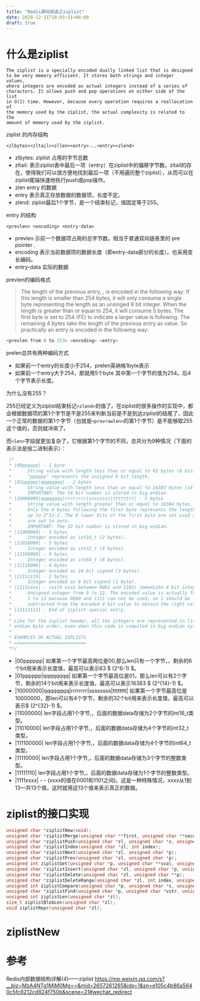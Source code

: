 ```yaml
---
title: "Redis源码阅读之ziplist"
date: 2020-12-11T18:03:51+08:00
draft: true
---
```


# 什么是ziplist 

```
The ziplist is a specially encoded dually linked list that is designed
to be very memory efficient. It stores both strings and integer values,
where integers are encoded as actual integers instead of a series of
characters. It allows push and pop operations on either side of the list
in O(1) time. However, because every operation requires a reallocation of
the memory used by the ziplist, the actual complexity is related to the
amount of memory used by the ziplist.
```

ziplist 的内存结构
```
<zlbytes><zltail><zllen><entry>...<entry><zlend>
```
- zlbytes: ziplist 占用的字节总数
- zltail: 表示ziplist表中最后一项（entry）在ziplist中的偏移字节数。zltail的存在，使得我们可以很方便地找到最后一项（不用遍历整个ziplist），从而可以在ziplist尾端快速地执行push或pop操作。
- zlen entry 的数据
- entry 表示真正存放数据的数据项，长度不定。
- zlend: ziplist最后1个字节，是一个结束标记，值固定等于255。

entry 的结构
```
<prevlen> <encoding> <entry-data>
```
- prevlen 示前一个数据项占用的总字节数。相当于普通双向链表里的 pre pointer .
- encoding  表示当前数据项的数据长度（即entry-data部分的长度）。也采用变长编码。
-  entry-data 实际的数据

prevlen的编码格式

> The length of the previous entry, <prevlen>, is encoded in the following way:
> If this length is smaller than 254 bytes, it will only consume a single
> byte representing the length as an unsinged 8 bit integer. When the length
> is greater than or equal to 254, it will consume 5 bytes. The first byte is
> set to 254 (FE) to indicate a larger value is following. The remaining 4
> bytes take the length of the previous entry as value.
> So practically an entry is encoded in the following way:


```c
<prevlen from 0 to 253> <encoding> <entry>
```

prelen总共有两种编码方式

- 如果前一个entry的长度小于254，prelen英纳格1byte表示
- 如果前一个entry大于254，那就用5个byte 其中第一个字节的值为254。后4个字节表示长度。

为什么没有255？

255已经定义为ziplist结束标记`<zlend>`的值了。在ziplist的很多操作的实现中，都会根据数据项的第1个字节是不是255来判断当前是不是到达ziplist的结尾了，因此一个正常的数据的第1个字节（也就是`<prevrawlen>`的第1个字节）是不能够取255这个值的，否则就冲突了。



而`<len>`字段就更加复杂了，它根据第1个字节的不同，总共分为9种情况（下面的表示法是按二进制表示）：

```c
 /*
 * |00pppppp| - 1 byte
 *      String value with length less than or equal to 63 bytes (6 bits).
 *      "pppppp" represents the unsigned 6 bit length.
 * |01pppppp|qqqqqqqq| - 2 bytes
 *      String value with length less than or equal to 16383 bytes (14 bits).
 *      IMPORTANT: The 14 bit number is stored in big endian.
 * |10000000|qqqqqqqq|rrrrrrrr|ssssssss|tttttttt| - 5 bytes
 *      String value with length greater than or equal to 16384 bytes.
 *      Only the 4 bytes following the first byte represents the length
 *      up to 2^32-1. The 6 lower bits of the first byte are not used and
 *      are set to zero.
 *      IMPORTANT: The 32 bit number is stored in big endian.
 * |11000000| - 3 bytes
 *      Integer encoded as int16_t (2 bytes).
 * |11010000| - 5 bytes
 *      Integer encoded as int32_t (4 bytes).
 * |11100000| - 9 bytes
 *      Integer encoded as int64_t (8 bytes).
 * |11110000| - 4 bytes
 *      Integer encoded as 24 bit signed (3 bytes).
 * |11111110| - 2 bytes
 *      Integer encoded as 8 bit signed (1 byte).
 * |1111xxxx| - (with xxxx between 0001 and 1101) immediate 4 bit integer.
 *      Unsigned integer from 0 to 12. The encoded value is actually from
 *      1 to 13 because 0000 and 1111 can not be used, so 1 should be
 *      subtracted from the encoded 4 bit value to obtain the right value.
 * |11111111| - End of ziplist special entry.
 *
 * Like for the ziplist header, all the integers are represented in little
 * endian byte order, even when this code is compiled in big endian systems.
 *
 * EXAMPLES OF ACTUAL ZIPLISTS
 * ===========================
 **/
```



- |00pppppp| 如果第一个字节最高两位是00,那么len只有一个字节，，剩余的6个bit用来表示长度值，最高可以表示63 $ (2^6-1) $。
- |01pppppp|qqqqqqqq| 如果第一个字节最高位是01，那么len可以有2个字节，剩余的14个bit用来表示长度值，最高可以表示16383 $ (2^{14}-1) $。
- |10000000|qqqqqqqq|rrrrrrrr|ssssssss|tttttttt| 如果第一个字节最高位是10000000，那len可以有4个字节，剩余的32个bit用来表示长度值，最高可以表示$ (2^{32}-1) $。
- |11000000|  len字段占用1个字节,，后面的数据data存储为2个字节的int16_t类型。
- |11010000| len字段占用1个字节,，后面的数据data存储为4个字节的int32_t类型。
- |111100000| len字段占用1个字节,，后面的数据data存储为4个字节的int64_t类型。
- |11110000|   len字段占用1个字节,，后面的数据data存储为3个字节的整数类型。
- |11111110|    len字段占用1个字节,，后面的数据data存储为1个字节的整数类型。
- |1111xxxx| - - (xxxx的值在0001和1101之间)。这是一种特殊情况，xxxx从1到13一共13个值，这时就用这13个值来表示真正的数据。

# ziplist的接口实现

```c
unsigned char *ziplistNew(void);
unsigned char *ziplistMerge(unsigned char **first, unsigned char **second);
unsigned char *ziplistPush(unsigned char *zl, unsigned char *s, unsigned int slen, int where);
unsigned char *ziplistIndex(unsigned char *zl, int index);
unsigned char *ziplistNext(unsigned char *zl, unsigned char *p);
unsigned char *ziplistPrev(unsigned char *zl, unsigned char *p);
unsigned int ziplistGet(unsigned char *p, unsigned char **sval, unsigned int *slen, long long *lval);
unsigned char *ziplistInsert(unsigned char *zl, unsigned char *p, unsigned char *s, unsigned int slen);
unsigned char *ziplistDelete(unsigned char *zl, unsigned char **p);
unsigned char *ziplistDeleteRange(unsigned char *zl, int index, unsigned int num);
unsigned int ziplistCompare(unsigned char *p, unsigned char *s, unsigned int slen);
unsigned char *ziplistFind(unsigned char *p, unsigned char *vstr, unsigned int vlen, unsigned int skip);
unsigned int ziplistLen(unsigned char *zl);
size_t ziplistBlobLen(unsigned char *zl);
void ziplistRepr(unsigned char *zl);
```

# ziplistNew



# 参考

Redis内部数据结构详解(4)——ziplist https://mp.weixin.qq.com/s?__biz=MzA4NTg1MjM0Mg==&mid=2657261265&idx=1&sn=e105c4b86a5640c5fc8212cd824f750b&scene=21#wechat_redirect